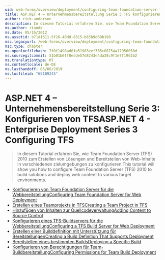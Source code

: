 ```yaml
---
uid: web-forms/overview/deployment/configuring-team-foundation-server-for-web-deployment/index
title: ASP.NET 4 – Unternehmensbereitstellung Serie 3 TFS konfigurieren | Microsoft-Dokumentation
author: rick-anderson
description: In diesem Tutorial erfahren Sie, wie Team Foundation Server (TFS) 2010 zum Erstellen von Lösungen und Bereitstellen von Web-Inhalte in verschiedenen zielumgebungen zu konfigurieren.
ms.author: riande
ms.date: 05/16/2012
ms.assetid: b71d1611-5f26-40dd-8315-b65b9d69b198
msc.legacyurl: /web-forms/overview/deployment/configuring-team-foundation-server-for-web-deployment
msc.type: chapter
ms.openlocfilehash: 7f0f1498ad8fa51983eef335c08754a17956058d
ms.sourcegitcommit: 51b01b6ff8edde57d8243e4da28c9f1e7f1962b2
ms.translationtype: MT
ms.contentlocale: de-DE
ms.lasthandoff: 05/06/2019
ms.locfileid: "65109245"
---
```

# <a name="aspnet-4---enterprise-deployment-series-3-configuring-tfs"></a><span data-ttu-id="c69f7-103">ASP.NET 4 – Unternehmensbereitstellung Serie 3: Konfigurieren von TFS</span><span class="sxs-lookup"><span data-stu-id="c69f7-103">ASP.NET 4 - Enterprise Deployment Series 3 Configuring TFS</span></span>

> <span data-ttu-id="c69f7-104">In diesem Tutorial erfahren Sie, wie Team Foundation Server (TFS) 2010 zum Erstellen von Lösungen und Bereitstellen von Web-Inhalte in verschiedenen zielumgebungen zu konfigurieren.</span><span class="sxs-lookup"><span data-stu-id="c69f7-104">This tutorial will show you how to configure Team Foundation Server (TFS) 2010 to build solutions and deploy web content to various target environments.</span></span>

- [<span data-ttu-id="c69f7-105">Konfigurieren von Team Foundation Server für die Webbereitstellung</span><span class="sxs-lookup"><span data-stu-id="c69f7-105">Configuring Team Foundation Server for Web Deployment</span></span>](configuring-team-foundation-server-for-web-deployment.md)
- [<span data-ttu-id="c69f7-106">Erstellen eines Teamprojekts in TFS</span><span class="sxs-lookup"><span data-stu-id="c69f7-106">Creating a Team Project in TFS</span></span>](creating-a-team-project-in-tfs.md)
- [<span data-ttu-id="c69f7-107">Hinzufügen von Inhalten zur Quellcodeverwaltung</span><span class="sxs-lookup"><span data-stu-id="c69f7-107">Adding Content to Source Control</span></span>](adding-content-to-source-control.md)
- [<span data-ttu-id="c69f7-108">Konfigurieren eines TFS-Buildservers für die Webbereitstellung</span><span class="sxs-lookup"><span data-stu-id="c69f7-108">Configuring a TFS Build Server for Web Deployment</span></span>](configuring-a-tfs-build-server-for-web-deployment.md)
- [<span data-ttu-id="c69f7-109">Erstellen einer Builddefinition mit Unterstützung für Bereitstellungen</span><span class="sxs-lookup"><span data-stu-id="c69f7-109">Creating a Build Definition That Supports Deployment</span></span>](creating-a-build-definition-that-supports-deployment.md)
- [<span data-ttu-id="c69f7-110">Bereitstellen eines bestimmten Builds</span><span class="sxs-lookup"><span data-stu-id="c69f7-110">Deploying a Specific Build</span></span>](deploying-a-specific-build.md)
- [<span data-ttu-id="c69f7-111">Konfigurieren von Berechtigungen für Team-Buildbereitstellung</span><span class="sxs-lookup"><span data-stu-id="c69f7-111">Configuring Permissions for Team Build Deployment</span></span>](configuring-permissions-for-team-build-deployment.md)
